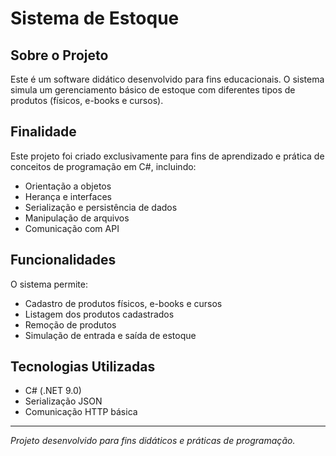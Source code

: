 # Sistema de Estoque

## Sobre o Projeto

Este é um software didático desenvolvido para fins educacionais. O sistema simula um gerenciamento básico de estoque com diferentes tipos de produtos (físicos, e-books e cursos).

## Finalidade

Este projeto foi criado exclusivamente para fins de aprendizado e prática de conceitos de programação em C#, incluindo:
- Orientação a objetos
- Herança e interfaces
- Serialização e persistência de dados
- Manipulação de arquivos
- Comunicação com API

## Funcionalidades

O sistema permite:
- Cadastro de produtos físicos, e-books e cursos
- Listagem dos produtos cadastrados
- Remoção de produtos
- Simulação de entrada e saída de estoque

## Tecnologias Utilizadas

- C# (.NET 9.0)
- Serialização JSON
- Comunicação HTTP básica

---

*Projeto desenvolvido para fins didáticos e práticas de programação.*
